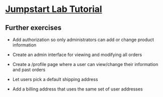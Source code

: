 # [Jumpstart Lab Tutorial](http://tutorials.jumpstartlab.com/projects/merchant.html)

## Further exercises

* Add authorization so only administrators can add or change product information

* Create an admin interface for viewing and modifying all orders

* Create a /profile page where a user can view/change their information and past orders

* Let users pick a default shipping address

* Add a billing address that uses the same set of user addresses
